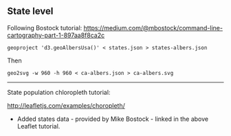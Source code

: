## State level

Following Bostock tutorial: https://medium.com/@mbostock/command-line-cartography-part-1-897aa8f8ca2c

`geoproject 'd3.geoAlbersUsa()' < states.json > states-albers.json`

Then

`geo2svg -w 960 -h 960 < ca-albers.json > ca-albers.svg`

---

State population chloropleth tutorial:

http://leafletjs.com/examples/choropleth/

* Added states data - provided by Mike Bostock - linked in the above Leaflet tutorial.
